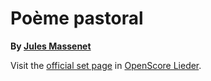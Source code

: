 # Poème pastoral

__By [Jules Massenet](..)__

Visit the [official set page] in [OpenScore Lieder].

[official set page]: https://musescore.com/openscore-lieder-corpus/sets/13834055
[OpenScore Lieder]: https://musescore.com/openscore-lieder-corpus